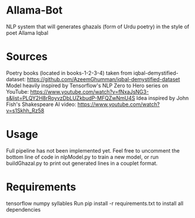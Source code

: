 # Allama-Bot
NLP system that will generates ghazals (form of Urdu poetry) in the style of poet Allama Iqbal
# Sources
Poetry books (located in books-1-2-3-4) taken from iqbal-demystified-dataset: https://github.com/AzeemGhumman/iqbal-demystified-dataset
Model heavily inspired by Tensorflow's NLP Zero to Hero series on YouTube: https://www.youtube.com/watch?v=fNxaJsNG3-s&list=PLQY2H8rRoyvzDbLUZkbudP-MFQZwNmU4S
Idea inspired by John Fish's Shakespeare AI video: https://www.youtube.com/watch?v=s1Skhh_Rz58
# Usage
Full pipeline has not been implemented yet. Feel free to uncomment the bottom line of code in nlpModel.py to train a new model, or run buildGhazal.py to print out generated lines in a couplet format.
# Requirements
tensorflow
numpy
syllables
Run pip install -r requirements.txt to install all dependencies
